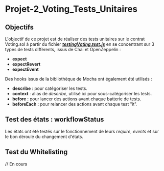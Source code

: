 # Projet-2_Voting_Tests_Unitaires
## Objectifs
L'objectif de ce projet est de réaliser des tests unitaires sur le contrat Voting.sol à partir du fichier [***testingVoting.test.js***](https://github.com/Raven254/Projet-2_Voting_Tests_Unitaires/blob/main/test/testingVoting.test.js) en se concentrant sur 3 types de tests différents, issus de Chai et OpenZeppelin :  
+ **expect**  
+ **expectRevert**  
+ **expectEvent**  
  
Des hooks issus de la bibliothèque de Mocha ont également été utilisés :  
+ **describe** : pour catégoriser les tests.  
+ **context** : alias de *describe*, utilisé ici pour sous-catégoriser les tests.  
+ **before** : pour lancer des actions avant chaque batterie de tests.  
+ **beforeEach** : pour relancer des actions avant chaque test "it".


## Test des états : workflowStatus
Les états ont été testés sur le fonctionnement de leurs *require*, *events* et sur le bon déroulé du changement d'états. 

## Test du Whitelisting
// En cours